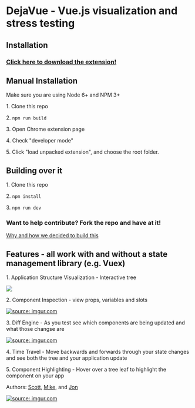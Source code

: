 # DejaVue - Vue.js visualization and stress testing 

## Installation
<h3><a href="https://chrome.google.com/webstore/detail/dejavue/jpigngmphmclcmikmcbcfplgnhlnefbp?hl=en">Click here to download the extension!</a></h3>

## Manual Installation 

Make sure you are using Node 6+ and NPM 3+
<p>1. Clone this repo</p>
<p>2. <code>npm run build</code></p>
<p>3. Open Chrome extension page</p>
<p>4. Check "developer mode"</p>
<p>5. Click "load unpacked extension", and choose the root folder.</p>

## Building over it
<p>1. Clone this repo</p>
<p>2. <code>npm install</code></p>
<p>3. <code>npm run dev</code></p>

### Want to help contribute? Fork the repo and have at it!

<a href="https://medium.com/@jonajumba/why-were-building-dejavue-js-80e037bf15e3#.tygt4by9o">Why and how we decided to build this</a>

## Features - all work with and without a state management library (e.g. Vuex)
<p>1. Application Structure Visualization - Interactive tree </p>

<a href="http://imgur.com/keDUQuW"><img src="http://i.imgur.com/keDUQuW.png"/></a>

<p>2. Component Inspection - view props, variables and slots</p>

<a href="http://imgur.com/xfhzC9f"><img src="http://i.imgur.com/xfhzC9f.png" title="source: imgur.com" /></a>

<p>3. Diff Engine - As you test see which components are being updated and what those changse are</p>

<a href="http://imgur.com/Pth6yuI"><img src="http://i.imgur.com/Pth6yuI.png" title="source: imgur.com" /></a>

<p>4. Time Travel - Move backwards and forwards through your state changes and see both the tree and your application update</p>

<p>5. Component Highlighting - Hover over a tree leaf to highlight the component on your app</p>


Authors:
<a href="https://github.com/sschwartz0">Scott</a>,
<a href="https://github.com/madebymtr">Mike</a>, and 
<a href="https://github.com/kimhjona">Jon</a>

<a href="http://imgur.com/SkifFa4"><img src="http://i.imgur.com/SkifFa4.png" title="source: imgur.com" /></a>

